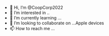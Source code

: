 - 👋 Hi, I’m @CoopCorp2022
- 👀 I’m interested in ..
- 🌱 I’m currently learning ...
- 💞️ I’m looking to collaborate on ...Apple devices
- 📫 How to reach me ...

<!---
CoopCorp2022/CoopCorp2022 is a ✨ special ✨ repository because its `README.md` (this file) appears on your GitHub profile.
You can click the Preview link to take a look at your changes.
--->
